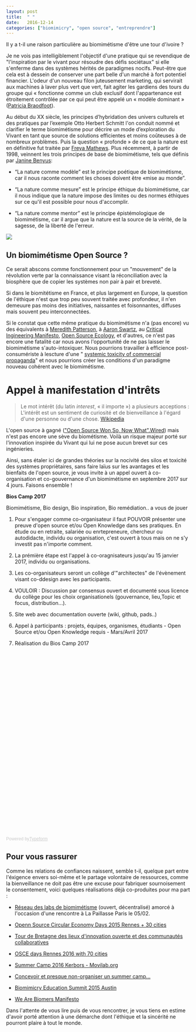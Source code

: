 ```yaml
---
layout: post
title:  " "
date:   2016-12-14 
categories: ["biomimicry", "open source", "entreprendre"]
---
```


Il y a t-il une raison particulière au biomimétisme d'être une tour d'ivoire ? 

Je ne vois pas intelligiblement l'objectif d'une pratique qui se revendique de "l'inspiration par le vivant pour résoudre des défis sociétaux" si elle s'enferme dans des systèmes hérités de paradigmes nocifs. Peut-être que cela est à dessein de conserver une part belle d'un marché à fort potentiel financier. L'odeur d'un nouveau filon juteusement marketing, qui servirait aux machines à laver plus vert que vert, fait agiter les gardiens des tours du groupe qui « fonctionne comme un club exclusif dont l'appartenance est étroitement contrôlée par ce qui peut être appelé un « modèle dominant » ([Patricia Braodfoot](https://en.wikipedia.org/wiki/Patricia_Broadfoot)).

Au début du XX siècle, les principes d’hybridation des univers culturels et des pratiques par l’exemple Otto Herbert Schmitt l'on conduit nommé et clarifier le terme biomimétisme  pour décrire un mode d’exploration du Vivant en tant que source de  solutions efficientes et moins coûteuses à de nombreux problèmes.
Puis la question « profonde » de ce que la nature est en définitive fut traitée par [Freya Mathews](https://en.wikipedia.org/wiki/Freya_Mathews). 
Plus récemment, à partir de 1998, veinnent les trois principes de base de biomimétisme, tels que définis par [Janine Benyus](https://fr.wikipedia.org/wiki/Janine_Benyus): 

* “La nature comme modèle” est le principe poétique de biomimétisme, car il nous raconte comment les choses doivent être «mise au monde”.

* “La nature comme mesure”  est le principe éthique du biomimétisme, car il nous indique que la  nature impose des limites ou des normes éthiques sur ce qu'il est  possible pour nous d'accomplir.

* “La nature comme mentor”  est le principe épistémologique de biomimétisme, car il argue que la  nature est la source de la vérité, de la sagesse, de la liberté de  l'erreur.

![](https://farm4.staticflickr.com/3916/14770790253_7e0d5f6a12_z.jpg)

## Un biomimétisme Open Source ?

Ce serait abscons comme fonctionnement pour un "mouvement" de la révolution verte par la connaissance visant la réconciliation  avec la biosphère que de copier les systèmes non pair à pair et breveté.

Si dans le biomitétisme en France, et plus largement en Europe, la question de l'éthique n'est que trop peu souvent traitée avec profondeur, il n'en demeuure pas moins des initiatives, naissantes et foisonnantes, diffuses mais souvent peu interconnectées.

Si le constat que cette même pratique du biomimétisme n'a (pas encore) vu des équivalents à [Meredith Patterson](https://en.wikipedia.org/wiki/Meredith_L._Patterson), à [Aaron Swartz](https://fr.wikipedia.org/wiki/Aaron_Swartz), au [Critical Ingineering Manifesto](https://criticalengineering.org/fr), [Open Source Ecology](http://opensourceecology.org/), et d'autres, ce n'est pas encore une fatalité car nous avons l'opportunité de ne pas laisser le biomimétisme s'auto-intoxiquer. Nous pourrions travailler à efficience post-consumériste à lescture d'une " [systemic toxicity of commercial propaganda](http://maxlath.eu/articles/paper-ethical-marketing/)" et nous pourrions créer les conditions d'un paradigme nouveau cohérent avec le biomimétisme.

# Appel à manifestation d'intrêts

> Le mot intérêt (du latin _interest_, « il importe ») a plusieurs acceptions : L'intérêt est un sentiment de curiosité et de bienveillance à l'égard d'une personne ou d'une chose. [Wikipedia](https://fr.wikipedia.org/wiki/Intérêt)

L'open source à gagné (["Open Source Won,So, Now What".Wired](https://www.wired.com/2016/08/open-source-won-now/)) mais n'est pas encore une sève du biométisme. Voilà un risque majeur porté sur l'innovation inspirée du Vivant qui lui ne pose aucun brevet sur ces ingénieries.

Ainsi, sans étaler ici de grandes théories sur la nocivité des silos et toxicité des systèmes propriètaires, sans faire laïus sur les avantages et les bienfaits de l'open source, je vous invite à un appel ouvert à co-organisation et co-gouvernance d'un biomimétisme en septembre 2017 sur 4 jours. Faisons ensemble !

**Bios Camp 2017**

Biomimétisme, Bio design, Bio inspiration, Bio remédiation.. a vous de jouer

 1. Pour s'engager comme co-organisateur il faut POUVOIR présenter une preuve d'open source et/ou Open Knowledge dans ses pratiques. En étude ou en retraite, salariée ou enrtepreneure, chercheur ou autodidacte, individu ou organisation, c'est ouvert à tous mais on ne s'y investit pas n'importe comment.
 
 2. La prémière étape est l'appel à co-oragnisateurs jusqu'au 15 janvier 2017, individu ou organisations.
 
 3. Les co-organisateurs seront un collège d'"architectes" de l'évènement visant co-ddesign avec les participants.
 
 4. VOULOIR : Discussion par consensus ouvert et documenté sous licence du collège pour les choix organisationels (gouvernance, lieu,Topic et focus, distribution...).
 
 5. Site web avec documentation ouverte (wiki, github, pads..) 
 
 6. Appel à participants : projets, équipes, organismes, étudiants - Open Source et/ou Open Knowledge requis - Mars/Avril 2017
 
 7. Réalisation du Bios Camp 2017
 
 <!-- Change the width and height values to suit you best -->
<div class="typeform-widget" data-url="https://xavier37.typeform.com/to/iYS0U1" data-text="Volunteer Application Form" style="width:100%;height:500px;"></div>
<script>(function(){var qs,js,q,s,d=document,gi=d.getElementById,ce=d.createElement,gt=d.getElementsByTagName,id='typef_orm',b='https://s3-eu-west-1.amazonaws.com/share.typeform.com/';if(!gi.call(d,id)){js=ce.call(d,'script');js.id=id;js.src=b+'widget.js';q=gt.call(d,'script')[0];q.parentNode.insertBefore(js,q)}})()</script>
<div style="font-family: Sans-Serif;font-size: 12px;color: #999;opacity: 0.5; padding-top: 5px;">Powered by<a href="https://www.typeform.com/examples/forms/?utm_campaign=iYS0U1&amp;utm_source=typeform.com-1384274-Basic&amp;utm_medium=typeform&amp;utm_content=typeform-embedded-onlineform&amp;utm_term=EN" style="color: #999" target="_blank">Typeform</a></div>

## Pour vous rassurer

Comme les relations de confiances naissent, semble t-il, quelque part entre l'éxigence envers soi-même et le partage volontaire de ressources, comme la bienveillance ne doit pas être une excuse pour fabriquer sournoisement le consentement, voici quelques réalisations dèjà co-produites pour ma part :

* [Réseau des labs de biomimétisme](https://hackpad.com/Rseau-des-labs-de-biomimtisme-ypKLOzQw6Lu) (ouvert, décentralisé) amorcé à l'occasion d'une rencontre à La Paillasse Paris le 05/02.
 
* [Openn Source Circular Economy Days 2015 Rennes + 30 cities](https://oscedays.org/rennes-2015/)
 
* [Tour de Bretagne des lieux d'innovation ouverte et des communautés collaboratives](https://hackpad.com/BretagneLabTour-Tour-de-Bretagne-des-lieux-dinnovation-ouverte-et-des-communauts-collaboratives-CJCut6qvqG0)
 
* [OSCE days Rennes 2016 with 70 cities](https://hackpad.com/OSCE-days-Rennes-2016-YcmnYcsPgPe)
 
* [Summer Camp 2016 Kerbors - Movilab.org]( http://movilab.org/index.php?title=Summer_Camp_2016_Kerbors)
 
* [Concevoir et presque non-organiser un summer camp…](https://medium.com/we-are-biomers/concevoir-et-presque-non-organiser-un-summer-camp-79ae19947e08#.jgwphvydz)
 
* [Biomimicry Education Summit 2015 Austin](https://lebiome.github.io/#LeBiome/network/blob/master/austin_2015.md)

* [We Are Biomers Manifesto](https://lebiome.github.io/#LeBiome/manifesto/blob/master/manifeste.md)

 Dans l'attente de vous lire puis de vous rencontrer, je vous tiens en estime d'avoir porté attention à une démarche dont l'éthique et la sincérité ne pourront plaire à tout le monde.
